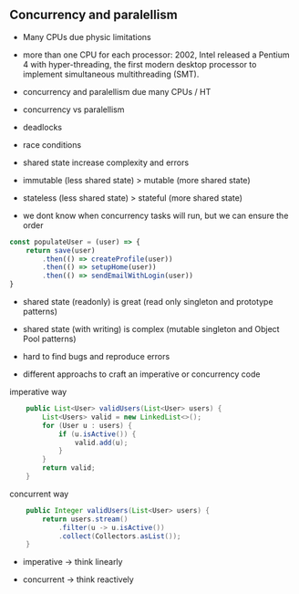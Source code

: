 ## Concurrency and paralellism

- Many CPUs due physic limitations

[cpu-transistors]: https://github.com/joseteodoro/PUCES-2021-FEB-DESIGN-PATTERNS/raw/main/images/transistor-count.jpeg "transistors"

- more than one CPU for each processor: 2002, Intel released a Pentium 4 with hyper-threading, the first modern desktop processor to implement simultaneous multithreading (SMT).

- concurrency and paralellism due many CPUs / HT

- concurrency vs paralellism

[concurrency]: https://github.com/joseteodoro/PUCES-2021-FEB-DESIGN-PATTERNS/raw/main/images/concurrent-vs-parallel.jpeg "concurrency vs parallelism"

- deadlocks

[dead-lock]: https://github.com/joseteodoro/PUCES-2021-FEB-DESIGN-PATTERNS/raw/main/images/deadlock-car.jpeg "cars deadlock"

- race conditions

[race-condition]: https://github.com/joseteodoro/PUCES-2021-FEB-DESIGN-PATTERNS/raw/main/images/race-condition.png "race condition"

- shared state increase complexity and errors

- immutable (less shared state) > mutable (more shared state)

- stateless (less shared state) > stateful (more shared state)

- we dont know when concurrency tasks will run, but we
can ensure the order

```javascript
const populateUser = (user) => {
    return save(user)
        .then(() => createProfile(user))
        .then(() => setupHome(user))
        .then(() => sendEmailWithLogin(user))
}
```

- shared state (readonly) is great
(read only singleton and prototype patterns)

- shared state (with writing) is complex
(mutable singleton and Object Pool patterns)

- hard to find bugs and reproduce errors

- different approachs to craft an imperative or
concurrency code

imperative way
```java
    public List<User> validUsers(List<User> users) {
        List<Users> valid = new LinkedList<>();
        for (User u : users) {
            if (u.isActive()) {
                valid.add(u);
            }
        }
        return valid;
    }
```

concurrent way
```java
    public Integer validUsers(List<User> users) {
        return users.stream()
            .filter(u -> u.isActive())
            .collect(Collectors.asList());
    }
```

- imperative -> think linearly

- concurrent -> think reactively
